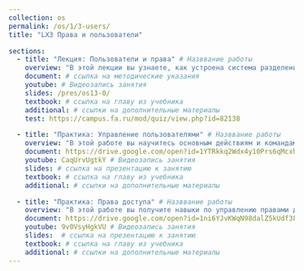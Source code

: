 ```yaml
---
collection: os
permalink: /os/1/3-users/
title: "LX3 Права и пользователи"

sections:
  - title: "Лекция: Пользователи и права" # Назввание работы
    overview: "В этой лекции вы узнаете, как устроена система разделения прав доступа в Linux, а также зачем нужен суперпользователь и как отслеживать и изменять права доступа к файлам и папкам." # Пояснительный текст
    document: # ссылка на методические указания
    youtube: # Видеозапись занятия
    slides: /pres/os13-0/
    textbook: # ссылка на главу из учебника
    additional: # ссылки на дополнительные материалы
    test: https://campus.fa.ru/mod/quiz/view.php?id=82138

  - title: "Практика: Управление пользователями" # Назввание работы
    overview: "В этой работе вы научитесь основным действиям и командам, связанным с управлением пользователями Linux - добавление, удаление пользователя, изменение пароля, добавление в группу. Основные изучаемые команды - adduser, passwd, su, sudo." # Пояснительный текст
    document: https://drive.google.com/open?id=1YTRkkq2Wdx4y10Prs6qMcxhzro7hMSuS4LMPVaW3Qjc # ссылка на методические указания
    youtube: CaqUrvUgtkY # Видеозапись занятия
    slides: # ссылка на презентацию к занятию
    textbook: # ссылка на главу из учебника
    additional: # ссылки на дополнительные материалы

  - title: "Практика: Права доступа" # Назввание работы
    overview: "В этой работе вы получите навыки по управлению правами доступа к файловым ресурсам системы, освоить основные команды - chmod, chown, chgrp." # Пояснительный текст
    document: https://drive.google.com/open?id=1ni6YJvKWqN98dalZ5kUdf3FUyDbnZxuTc0YUl7ejb8Y # ссылка на методические указания
    youtube: 9v0VsyHgkVU # Видеозапись занятия
    slides:  # ссылка на презентацию к занятию
    textbook: # ссылка на главу из учебника
    additional: # ссылки на дополнительные материалы
---
```

